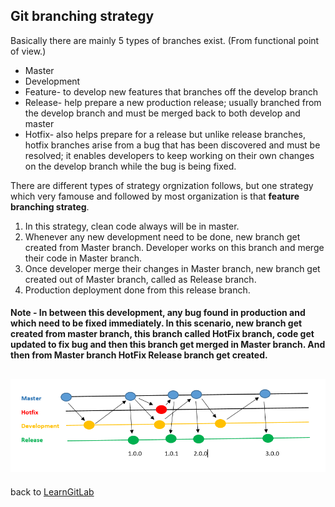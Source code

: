 ## Git branching strategy

Basically there are mainly 5 types of branches exist. (From functional point of view.)
- Master 
- Development
- Feature- to develop new features that branches off the develop branch 
- Release- help prepare a new production release; usually branched from the develop branch and must be merged back to both develop and master
- Hotfix- also helps prepare for a release but unlike release branches, hotfix branches arise from a bug that has been discovered and must be resolved; it enables developers to keep working on their own changes on the develop branch while the bug is being fixed.

There are different types of strategy orgnization follows, but one strategy which very famouse and followed by most organization is that **feature branching strateg**.

1) In this strategy, clean code always will be in master.
2) Whenever any new development need to be done, new branch get created from Master branch. Developer works on this branch and merge their code in Master branch.
3) Once developer merge their changes in Master branch, new branch get created out of Master branch, called as Release branch.
4) Production deployment done from this release branch. 

#### Note - In between this development, any bug found in production and which need to be fixed immediately. In this scenario, new branch get created from master branch, this branch called HotFix branch, code get updated to fix bug and then this branch get merged in Master branch. And then from Master branch HotFix Release branch get created.

![git-branch-strategy](/images/git-branch-strategy.PNG)
------------

back to [LearnGitLab](../../LearnGitLab)